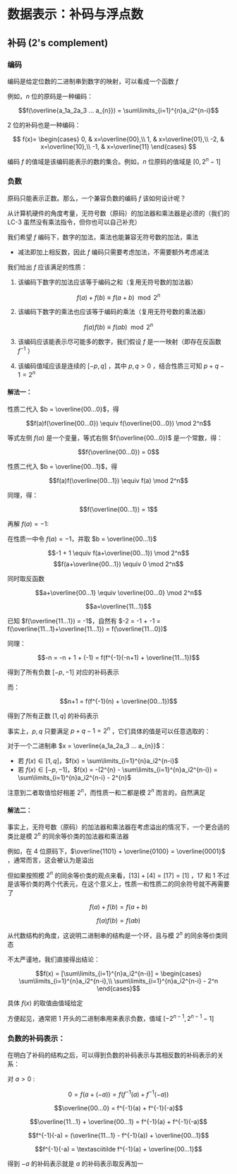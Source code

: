 # 数据表示：补码与浮点数

## 补码 (2's complement)

### 编码

编码是给定位数的二进制串到数字的映射，可以看成一个函数 $f$

例如，$n$ 位的原码是一种编码：

$$f(\overline{a_1a_2a_3 ... a_{n}}) = \sum\limits_{i=1}^{n}a_i2^{n-i}$$

2 位的补码也是一种编码：

$$
f(x)=
\begin{cases}
0, & x=\overline{00},\\
1, & x=\overline{01},\\
-2, & x=\overline{10},\\
-1, & x=\overline{11}
\end{cases}
$$

编码 $f$ 的值域是该编码能表示的数的集合。例如，$n$ 位原码的值域是 $[0, 2^n-1]$

### 负数

原码只能表示正数。那么，一个兼容负数的编码 $f$ 该如何设计呢？

从计算机硬件的角度考量，无符号数（原码）的加法器和乘法器是必须的（我们的 LC-3 虽然没有乘法指令，但你也可以自己补充）

我们希望 $f$ 编码下，数字的加法，乘法也能兼容无符号数的加法，乘法

- 减法即加上相反数，因此 $f$ 编码只需要考虑加法，不需要额外考虑减法

我们给出 $f$ 应该满足的性质：

1. 该编码下数字的加法应该等于编码之和（复用无符号数的加法器）

$$f(a) + f(b) \equiv f(a+b) \mod 2^n$$

2. 该编码下数字的乘法也应该等于编码的乘法（复用无符号数的乘法器）

$$f(a)f(b) \equiv f(ab) \mod 2^n$$

3. 该编码应该能表示尽可能多的数字，我们假设 $f$ 是一一映射（即存在反函数 $f^{-1}$ ）

4. 该编码值域应该是连续的 $[-p, q]$ ，其中 $p, q > 0$ ，结合性质三可知 $p+q-1= 2^n$

#### 解法一：

性质二代入 $b = \overline{00...0}$，得

$$f(a)f(\overline{00...0}) \equiv f(\overline{00...0}) \mod 2^n$$

等式左侧 $f(a)$ 是一个变量，等式右侧 $f(\overline{00...0})$ 是一个常数，得：

$$f(\overline{00...0}) = 0$$

性质二代入 $b = \overline{00...1}$，得

$$f(a)f(\overline{00...1}) \equiv f(a) \mod 2^n$$

同理，得：

$$f(\overline{00...1}) = 1$$

再解 $f(a)=-1$:

在性质一中令 $f(a)=-1$，并取 $b = \overline{00...1}$

$$-1 + 1 \equiv f(a+\overline{00...1}) \mod 2^n$$
$$f(a+\overline{00...1}) \equiv 0 \mod 2^n$$

同时取反函数

$$a+\overline{00...1} \equiv \overline{00...0} \mod 2^n$$

$$a=\overline{11...1}$$

已知 $f(\overline{11...1}) = -1$，自然有 $-2 = -1 + -1 = f(\overline{11...1}+\overline{11...1}) = f(\overline{11...0})$

同理：

$$-n = -n + 1 + (-1) = f(f^{-1}(-n+1) + \overline{11...1})$$

得到了所有负数 $[-p, -1]$ 对应的补码表示

而：

$$n+1 = f(f^{-1}(n) + \overline{00...1})$$

得到了所有正数 $[1, q]$ 的补码表示

事实上，$p, q$ 只要满足 $p+q-1=2^n$ ，它们具体的值是可以任意选取的：

对于一个二进制串 $x = \overline{a_1a_2a_3 ... a_{n}}$：

- 若 $f(x) \in [1, q]$，$f(x) = \sum\limits_{i=1}^{n}a_i2^{n-i}$
- 若 $f(x) \in [-p, -1]$，$f(x) = -(2^{n} - \sum\limits_{i=1}^{n}a_i2^{n-i}) = \sum\limits_{i=1}^{n}a_i2^{n-i} - 2^{n}$

注意到二者取值恰好相差 $2^{n}$，而性质一和二都是模 $2^n$ 而言的，自然满足

#### 解法二：

事实上，无符号数（原码）的加法器和乘法器在考虑溢出的情况下，一个更合适的类比是模 $2^n$ 的同余等价类的加法器和乘法器

例如，在 4 位原码下，$\overline{1101} + \overline{0100} = \overline{0001}$ ，通常而言，这会被认为是溢出

但如果按照模 $2^n$ 的同余等价类的观点来看，$[13] + [4] = [17] = [1]$ ，$17$ 和 $1$ 不过是该等价类的两个代表元，在这个意义上，性质一和性质二的同余符号就不再需要了

$$f(a) + f(b) = f(a+b)$$

$$f(a)f(b) = f(ab)$$

从代数结构的角度，这说明二进制串的结构是一个环，且与模 $2^n$ 的同余等价类同态

不太严谨地，我们直接得出结论：

$$f(x) = [\sum\limits_{i=1}^{n}a_i2^{n-i}] =
\begin{cases}
\sum\limits_{i=1}^{n}a_i2^{n-i},\\
\sum\limits_{i=1}^{n}a_i2^{n-i} - 2^n
\end{cases}$$

具体 $f(x)$ 的取值由值域给定

方便起见，通常把 $1$ 开头的二进制串用来表示负数，值域 $[-2^{n-1}, 2^{n-1}-1]$

### 负数的补码表示：

在明白了补码的结构之后，可以得到负数的补码表示与其相反数的补码表示的关系：

对 $a>0$ :

$$0 = f(a+(-a)) = f(f^{-1}(a) + f^{-1}(-a))$$

$$\overline{00...0} = f^{-1}(a) + f^{-1}(-a)$$

$$\overline{11...1} + \overline{00...1} = f^{-1}(a) + f^{-1}(-a)$$

$$f^{-1}(-a) = (\overline{11...1} - f^{-1}(a)) + \overline{00...1}$$

$$f^{-1}(-a) = \textasciitilde f^{-1}(a) + \overline{00...1}$$

得到 $-a$ 的补码表示就是 $a$ 的补码表示取反再加一